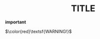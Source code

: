 <!DOCTYPE html>
<html>
<h1 align="center">TITLE</h1>

__important__

$\color{red}\textsf{WARNING!}$
</html>